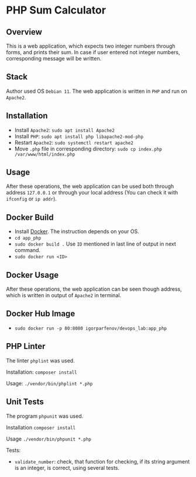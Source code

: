 # PHP Sum Calculator

## Overview

This is a web application, which expects two integer numbers through forms,
and prints their sum. In case if user entered not integer numbers, corresponding
message will be written.

## Stack

Author used OS `Debian 11`. The web application is written in `PHP` and run on `Apache2`.

## Installation

* Install `Apache2`: `sudo apt install Apache2`
* Install `PHP`: `sudo apt install php libapache2-mod-php`
* Restart `Apache2`: `sudo systemctl restart apache2`
* Move `.php` file in corresponding directory: `sudo cp index.php /var/www/html/index.php`

## Usage

After these operations, the web application can be used both through address `127.0.0.1`
or through your local address (You can check it with `ifconfig` or `ip addr`).

## Docker Build

* Install [Docker](https://docs.docker.com/). The instruction depends on your OS.
* `cd app_php`
* `sudo docker build .` Use `ID` mentioned in last line of output in next command.
* `sudo docker run <ID>`

## Docker Usage

After these operations, the web application can be seen though address, which is
written in output of `Apache2` in terminal.

## Docker Hub Image

* `sudo docker run -p 80:8080 igorparfenov/devops_lab:app_php`

## PHP Linter

The linter `phplint` was used.

Installation: `composer install`

Usage: `./vendor/bin/phplint *.php`

## Unit Tests

The program `phpunit` was used.

Installation `composer install`

Usage `./vendor/bin/phpunit *.php`

Tests:

* `validate_number`: check, that function for checking, if its string argument is an integer, is correct, using several tests.
